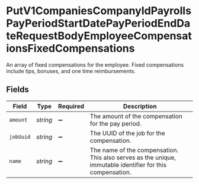 # PutV1CompaniesCompanyIdPayrollsPayPeriodStartDatePayPeriodEndDateRequestBodyEmployeeCompensationsFixedCompensations

An array of fixed compensations for the employee. Fixed compensations include tips, bonuses, and one time reimbursements.


## Fields

| Field                                                                                                     | Type                                                                                                      | Required                                                                                                  | Description                                                                                               |
| --------------------------------------------------------------------------------------------------------- | --------------------------------------------------------------------------------------------------------- | --------------------------------------------------------------------------------------------------------- | --------------------------------------------------------------------------------------------------------- |
| `amount`                                                                                                  | *string*                                                                                                  | :heavy_minus_sign:                                                                                        | The amount of the compensation for the pay period.                                                        |
| `jobUuid`                                                                                                 | *string*                                                                                                  | :heavy_minus_sign:                                                                                        | The UUID of the job for the compensation.                                                                 |
| `name`                                                                                                    | *string*                                                                                                  | :heavy_minus_sign:                                                                                        | The name of the compensation. This also serves as the unique, immutable identifier for this compensation. |